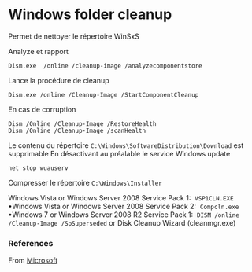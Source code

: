 # Windows folder cleanup 

Permet de nettoyer le répertoire WinSxS

Analyze et rapport
```shell
Dism.exe  /online /cleanup-image /analyzecomponentstore
```

Lance la procédure de cleanup
```shell
Dism.exe /online /Cleanup-Image /StartComponentCleanup
```

En cas de corruption
```shell
Dism /Online /Cleanup-Image /RestoreHealth
Dism /Online /Cleanup-Image /scanHealth
```


Le contenu du répertoire `C:\Windows\SoftwareDistribution\Download` est supprimable
En désactivant au préalable le service Windows update
```shell
net stop wuauserv
```

Compresser le répertoire `C:\Windows\Installer`



Windows Vista or Windows Server 2008 Service Pack 1:  `VSP1CLN.EXE`
•Windows Vista or Windows Server 2008 Service Pack 2:  `Compcln.exe` 
•Windows 7 or Windows Server 2008 R2 Service Pack 1:  `DISM /online /Cleanup-Image /SpSuperseded` or Disk Cleanup Wizard (cleanmgr.exe)

### References
From [Microsoft](https://social.technet.microsoft.com/forums/windowsserver/en-us/75b7edb0-4bb2-4337-af23-85e3ff179d92/dism-command-in-windows-2008-sp2)

